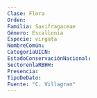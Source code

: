 ```yaml
---
Clase: Flora
Orden: 
Familia: Saxifragaceae
Género: Escallonia
Especie: virgata
NombreComún: 
CategoríaUICN: 
EstadoConservaciónNacional: 
SectorenlaRBHH: 
Presencia: 
TipoDeDato: 
Fuente: "C. Villagran"
---
```

